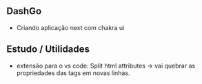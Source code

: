 ## DashGo

- Criando aplicação next com chakra ui

## Estudo / Utilidades

- extensão para o vs code: Split html attributes -> vai quebrar as propriedades das tags em novas linhas.
